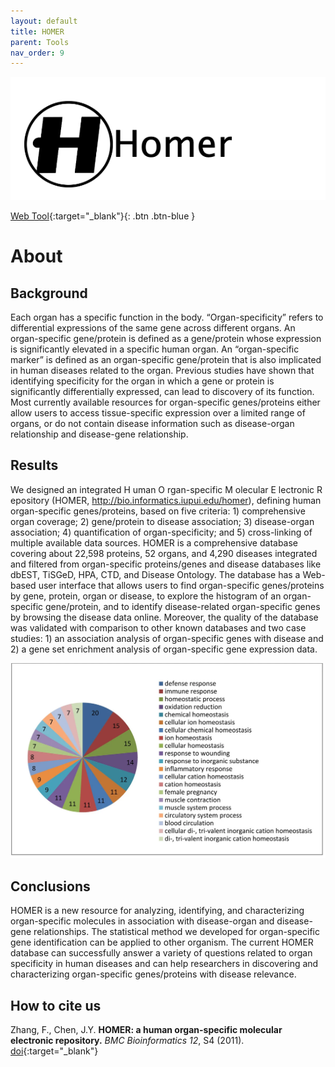 ```yaml
---
layout: default
title: HOMER
parent: Tools
nav_order: 9
---
```

![Alt text](/assets/images/Homer-logo.png?raw=true "HAPPI")

[Web Tool](http://discovery.informatics.uab.edu/HOMER/){:target="_blank"}{: .btn .btn-blue }

# About

## Background
Each organ has a specific function in the body. “Organ-specificity” refers to differential expressions of the same gene across different organs. An organ-specific gene/protein is defined as a gene/protein whose expression is significantly elevated in a specific human organ. An “organ-specific marker” is defined as an organ-specific gene/protein that is also implicated in human diseases related to the organ. Previous studies have shown that identifying specificity for the organ in which a gene or protein is significantly differentially expressed, can lead to discovery of its function. Most currently available resources for organ-specific genes/proteins either allow users to access tissue-specific expression over a limited range of organs, or do not contain disease information such as disease-organ relationship and disease-gene relationship.

## Results
We designed an integrated H uman O rgan-specific M olecular E lectronic R epository (HOMER, http://bio.informatics.iupui.edu/homer), defining human organ-specific genes/proteins, based on five criteria: 1) comprehensive organ coverage; 2) gene/protein to disease association; 3) disease-organ association; 4) quantification of organ-specificity; and 5) cross-linking of multiple available data sources. HOMER is a comprehensive database covering about 22,598 proteins, 52 organs, and 4,290 diseases integrated and filtered from organ-specific proteins/genes and disease databases like dbEST, TiSGeD, HPA, CTD, and Disease Ontology. The database has a Web-based user interface that allows users to find organ-specific genes/proteins by gene, protein, organ or disease, to explore the histogram of an organ-specific gene/protein, and to identify disease-related organ-specific genes by browsing the disease data online. Moreover, the quality of the database was validated with comparison to other known databases and two case studies: 1) an association analysis of organ-specific genes with disease and 2) a gene set enrichment analysis of organ-specific gene expression data.

![Alt text](/assets/images/HOMER-Figure.png?raw=true "HOMER")

## Conclusions
HOMER is a new resource for analyzing, identifying, and characterizing organ-specific molecules in association with disease-organ and disease-gene relationships. The statistical method we developed for organ-specific gene identification can be applied to other organism. The current HOMER database can successfully answer a variety of questions related to organ specificity in human diseases and can help researchers in discovering and characterizing organ-specific genes/proteins with disease relevance.



## How to cite us

Zhang, F., Chen, J.Y. **HOMER: a human organ-specific molecular electronic repository.** _BMC Bioinformatics 12_, S4 (2011). <span class="fs-3">[doi](https://doi.org/10.1186/1471-2105-12-S10-S4){:target="_blank"}</span>


